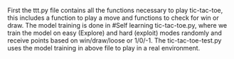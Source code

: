 First the ttt.py file contains all the functions necessary to play tic-tac-toe, this includes a function to play a move and functions to check for win or draw.
The model training is done in #Self learning tic-tac-toe.py, where we train the model on easy (Explore) and hard (exploit) modes randomly and receive points based on win/draw/loose or 1/0/-1.
The tic-tac-toe-test.py uses the model training in above file to play in a real environment.

